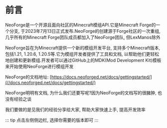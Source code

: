 # 前言

NeoForge是一个开源且面向社区的Minecraft模组API.它是Minecraft Forge的一个分支, 于2023年7月13日正式发布.NeoForge的创建源于Forge社区的一次重组, 几乎所有的Minecraft Forge团队成员都加入了NeoForge团队, 但LexManos除外

NeoForge旨在为Minecraft提供一个新的模组开发平台, 支持多个Minecraft版本, 包括1.21, 1.20.6, 1.20.5等.它为模组开发者提供了工具和文档, 以帮助他们更轻松地创建和更新模组.开发者可以通过GitHub上的MDK(Mod Development Kit)模板来开始使用NeoForge进行模组开发

NeoForge的文档地址: [https://docs.neoforged.net/docs/gettingstarted/](//docs.neoforged.net/docs/gettingstarted/)

NeoForge明明有文档, 为什么我们还要写呢?因为NeoForge的文档写的很臃肿, 也没有经验之谈

我们要做的是见我们的经验分享给大家, 帮助大家快速上手, 提高开发效率

::: tip
点击左侧侧边栏, 选择你需要的版本即可
:::
